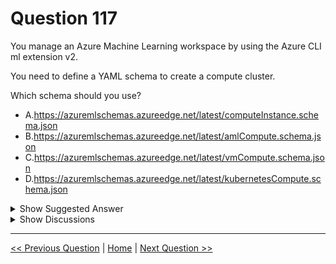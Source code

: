 # Question 117

You manage an Azure Machine Learning workspace by using the Azure CLI ml extension v2.

You need to define a YAML schema to create a compute cluster.

Which schema should you use?

- A.https://azuremlschemas.azureedge.net/latest/computeInstance.schema.json
- B.https://azuremlschemas.azureedge.net/latest/amlCompute.schema.json
- C.https://azuremlschemas.azureedge.net/latest/vmCompute.schema.json
- D.https://azuremlschemas.azureedge.net/latest/kubernetesCompute.schema.json

<details>
  <summary>Show Suggested Answer</summary>

<strong>B</strong><br>

</details>

<details>
  <summary>Show Discussions</summary>

<blockquote><p><strong>evangelist</strong> <code>(Sun 01 Dec 2024 10:02)</code> - <em>Upvotes: 2</em></p><p>amlCompute.schema.json: This schema is specifically designed for Azure Machine Learning compute clusters, which are used for training machine learning models. It supports configurations for scalable and managed compute clusters that can handle automated machine learning, machine learning pipelines, and Azure Machine Learning designer training.</p></blockquote>
<blockquote><p><strong>orionduo</strong> <code>(Thu 29 Feb 2024 04:54)</code> - <em>Upvotes: 2</em></p><p>Correct
compute cluster: https://azuremlschemas.azureedge.net/latest/amlCompute.schema.json
compute instance: https://azuremlschemas.azureedge.net/latest/computeInstance.schema.json
Attached Virtual Machine: 	https://azuremlschemas.azureedge.net/latest/vmCompute.schema.json
Attached Azure Arc-enabled Kubernetes (KubernetesCompute): https://azuremlschemas.azureedge.net/latest/kubernetesCompute.schema.json</p></blockquote>
<blockquote><p><strong>labriji</strong> <code>(Mon 23 Oct 2023 17:41)</code> - <em>Upvotes: 3</em></p><p>Correct Answer is B, here is the link to the docs: https://learn.microsoft.com/en-us/azure/machine-learning/reference-yaml-overview?view=azureml-api-2#:~:text=model.schema.json-,Compute,-Reference</p></blockquote>

</details>

---

[<< Previous Question](question_116.md) | [Home](../index.md) | [Next Question >>](question_118.md)
